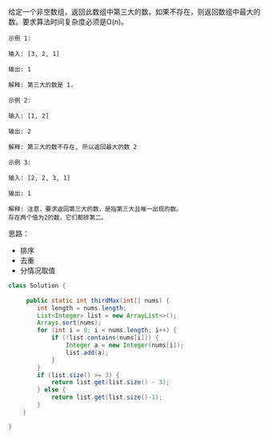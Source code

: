 给定一个非空数组，返回此数组中第三大的数。如果不存在，则返回数组中最大的数。要求算法时间复杂度必须是O(n)。
```shell
示例 1:

输入: [3, 2, 1]

输出: 1

解释: 第三大的数是 1.
```
```shell
示例 2:

输入: [1, 2]

输出: 2

解释: 第三大的数不存在, 所以返回最大的数 2 
```
```shell
示例 3:

输入: [2, 2, 3, 1]

输出: 1

解释: 注意，要求返回第三大的数，是指第三大且唯一出现的数。
存在两个值为2的数，它们都排第二。
```

思路：

- 排序
- 去重
- 分情况取值
```java
class Solution {
    
     public static int thirdMax(int[] nums) {
        int length = nums.length;
        List<Integer> list = new ArrayList<>();
        Arrays.sort(nums);
        for (int i = 0; i < nums.length; i++) {
            if (!list.contains(nums[i])) {
                Integer a = new Integer(nums[i]);
                list.add(a);
            }
        }
        if (list.size() >= 3) {
            return list.get(list.size() - 3);
        } else {
            return list.get(list.size()-1);
        }
    }

}
```